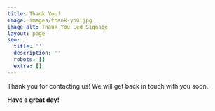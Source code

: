 ```yaml
---
title: Thank You!
image: images/thank-you.jpg
image_alt: Thank You Led Signage
layout: page
seo:
  title: ''
  description: ''
  robots: []
  extra: []
---
```


Thank you for contacting us! We will get back in touch with you soon.

**Have a great day!**